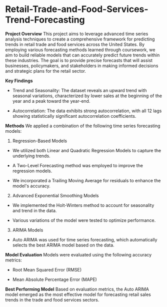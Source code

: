 # Retail-Trade-and-Food-Services-Trend-Forecasting

**Project Overview**
This project aims to leverage advanced time series analysis techniques to create a comprehensive framework for predicting trends in retail trade and food services across the United States. By employing various forecasting methods learned through coursework, we aim to build reliable models that can accurately predict future trends within these industries. The goal is to provide precise forecasts that will assist businesses, policymakers, and stakeholders in making informed decisions and strategic plans for the retail sector.

**Key Findings**
 - Trend and Seasonality: The dataset reveals an upward trend with seasonal variations, characterized by lower sales at the beginning of the year and a peak toward the year-end.

 - Autocorrelation: The data exhibits strong autocorrelation, with all 12 lags showing statistically significant autocorrelation coefficients.

**Methods**
We applied a combination of the following time series forecasting models:

1. Regression-Based Models
 - We utilized both Linear and Quadratic Regression Models to capture the underlying trends.

 - A Two-Level Forecasting method was employed to improve the regression models.

 - We incorporated a Trailing Moving Average for residuals to enhance the model's accuracy.

2. Advanced Exponential Smoothing Models
 - We implemented the Holt-Winters method to account for seasonality and trend in the data.

 - Various variations of the model were tested to optimize performance.

3. ARIMA Models
 - Auto ARIMA was used for time series forecasting, which automatically selects the best ARIMA model based on the data.

**Model Evaluation**
Models were evaluated using the following accuracy metrics:

 - Root Mean Squared Error (RMSE)

- Mean Absolute Percentage Error (MAPE)

**Best Performing Model**
Based on evaluation metrics, the Auto ARIMA model emerged as the most effective model for forecasting retail sales trends in the trade and food services sectors.

